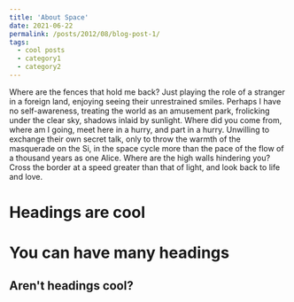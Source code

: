 ```yaml
---
title: 'About Space'
date: 2021-06-22
permalink: /posts/2012/08/blog-post-1/
tags:
  - cool posts
  - category1
  - category2
---
```


Where are the fences that hold me back? Just playing the role of a stranger in a foreign land, enjoying seeing their unrestrained smiles.
Perhaps I have no self-awareness, treating the world as an amusement park, frolicking under the clear sky, shadows inlaid by sunlight.
Where did you come from, where am I going, meet here in a hurry, and part in a hurry. Unwilling to exchange their own secret talk, only to throw the warmth of the masquerade on the Si, in the space cycle more than the pace of the flow of a thousand years as one Alice.
Where are the high walls hindering you? Cross the border at a speed greater than that of light, and look back to life and love.

Headings are cool
======

You can have many headings
======

Aren't headings cool?
------

